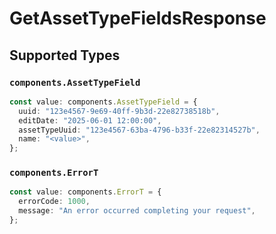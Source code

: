 # GetAssetTypeFieldsResponse


## Supported Types

### `components.AssetTypeField`

```typescript
const value: components.AssetTypeField = {
  uuid: "123e4567-9e69-40ff-9b3d-22e82738518b",
  editDate: "2025-06-01 12:00:00",
  assetTypeUuid: "123e4567-63ba-4796-b33f-22e82314527b",
  name: "<value>",
};
```

### `components.ErrorT`

```typescript
const value: components.ErrorT = {
  errorCode: 1000,
  message: "An error occurred completing your request",
};
```


